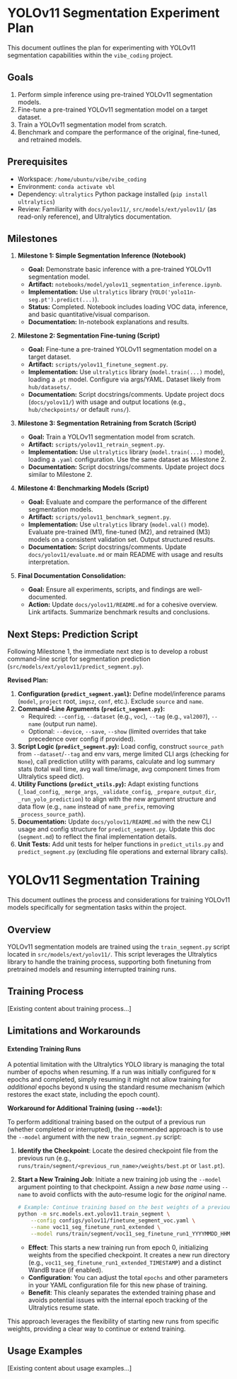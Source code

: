 # YOLOv11 Segmentation Experiment Plan

This document outlines the plan for experimenting with YOLOv11 segmentation capabilities within the `vibe_coding` project.

## Goals

1.  Perform simple inference using pre-trained YOLOv11 segmentation models.
2.  Fine-tune a pre-trained YOLOv11 segmentation model on a target dataset.
3.  Train a YOLOv11 segmentation model from scratch.
4.  Benchmark and compare the performance of the original, fine-tuned, and retrained models.

## Prerequisites

*   Workspace: `/home/ubuntu/vibe/vibe_coding`
*   Environment: `conda activate vbl`
*   Dependency: `ultralytics` Python package installed (`pip install ultralytics`)
*   Review: Familiarity with `docs/yolov11/`, `src/models/ext/yolov11/` (as read-only reference), and Ultralytics documentation.

## Milestones

1.  **Milestone 1: Simple Segmentation Inference (Notebook)**
    *   **Goal:** Demonstrate basic inference with a pre-trained YOLOv11 segmentation model.
    *   **Artifact:** `notebooks/model/yolov11_segmentation_inference.ipynb`.
    *   **Implementation:** Use `ultralytics` library (`YOLO('yolo11n-seg.pt').predict(...)`).
    *   **Status:** Completed. Notebook includes loading VOC data, inference, and basic quantitative/visual comparison.
    *   **Documentation:** In-notebook explanations and results.

2.  **Milestone 2: Segmentation Fine-tuning (Script)**
    *   **Goal:** Fine-tune a pre-trained YOLOv11 segmentation model on a target dataset.
    *   **Artifact:** `scripts/yolov11_finetune_segment.py`.
    *   **Implementation:** Use `ultralytics` library (`model.train(...)` mode), loading a `.pt` model. Configure via args/YAML. Dataset likely from `hub/datasets/`.
    *   **Documentation:** Script docstrings/comments. Update project docs (`docs/yolov11/`) with usage and output locations (e.g., `hub/checkpoints/` or default `runs/`).

3.  **Milestone 3: Segmentation Retraining from Scratch (Script)**
    *   **Goal:** Train a YOLOv11 segmentation model from scratch.
    *   **Artifact:** `scripts/yolov11_retrain_segment.py`.
    *   **Implementation:** Use `ultralytics` library (`model.train(...)` mode), loading a `.yaml` configuration. Use the same dataset as Milestone 2.
    *   **Documentation:** Script docstrings/comments. Update project docs similar to Milestone 2.

4.  **Milestone 4: Benchmarking Models (Script)**
    *   **Goal:** Evaluate and compare the performance of the different segmentation models.
    *   **Artifact:** `scripts/yolov11_benchmark_segment.py`.
    *   **Implementation:** Use `ultralytics` library (`model.val()` mode). Evaluate pre-trained (M1), fine-tuned (M2), and retrained (M3) models on a consistent validation set. Output structured results.
    *   **Documentation:** Script docstrings/comments. Update `docs/yolov11/evaluate.md` or main README with usage and results interpretation.

5.  **Final Documentation Consolidation:**
    *   **Goal:** Ensure all experiments, scripts, and findings are well-documented.
    *   **Action:** Update `docs/yolov11/README.md` for a cohesive overview. Link artifacts. Summarize benchmark results and conclusions.

## Next Steps: Prediction Script

Following Milestone 1, the immediate next step is to develop a robust command-line script for segmentation prediction (`src/models/ext/yolov11/predict_segment.py`).

**Revised Plan:**
1.  **Configuration (`predict_segment.yaml`):** Define model/inference params (`model`, `project` root, `imgsz`, `conf`, etc.). Exclude `source` and `name`.
2.  **Command-Line Arguments (`predict_segment.py`):**
    *   Required: `--config`, `--dataset` (e.g., `voc`), `--tag` (e.g., `val2007`), `--name` (output run name).
    *   Optional: `--device`, `--save`, `--show` (limited overrides that take precedence over config if provided).
3.  **Script Logic (`predict_segment.py`):** Load config, construct `source_path` from `--dataset`/`--tag` and env vars, merge limited CLI args (checking for `None`), call prediction utility with params, calculate and log summary stats (total wall time, avg wall time/image, avg component times from Ultralytics speed dict).
4.  **Utility Functions (`predict_utils.py`):** Adapt existing functions (`_load_config`, `_merge_args`, `_validate_config`, `_prepare_output_dir`, `_run_yolo_prediction`) to align with the new argument structure and data flow (e.g., `name` instead of `name_prefix`, removing `_process_source_path`).
5.  **Documentation:** Update `docs/yolov11/README.md` with the new CLI usage and config structure for `predict_segment.py`. Update this doc (`segment.md`) to reflect the final implementation details.
6.  **Unit Tests:** Add unit tests for helper functions in `predict_utils.py` and `predict_segment.py` (excluding file operations and external library calls).

# YOLOv11 Segmentation Training

This document outlines the process and considerations for training YOLOv11 models specifically for segmentation tasks within the project.

## Overview

YOLOv11 segmentation models are trained using the `train_segment.py` script located in `src/models/ext/yolov11/`. This script leverages the Ultralytics library to handle the training process, supporting both finetuning from pretrained models and resuming interrupted training runs.

## Training Process

[Existing content about training process...]

## Limitations and Workarounds

#### Extending Training Runs

A potential limitation with the Ultralytics YOLO library is managing the total number of epochs when resuming. If a run was initially configured for `N` epochs and completed, simply resuming it might not allow training for *additional* epochs beyond `N` using the standard resume mechanism (which restores the exact state, including the epoch count).

**Workaround for Additional Training (using `--model`):**

To perform additional training based on the output of a previous run (whether completed or interrupted), the recommended approach is to use the `--model` argument with the new `train_segment.py` script:

1.  **Identify the Checkpoint**: Locate the desired checkpoint file from the previous run (e.g., `runs/train/segment/<previous_run_name>/weights/best.pt` or `last.pt`).
2.  **Start a New Training Job**: Initiate a new training job using the `--model` argument pointing to that checkpoint. Assign a *new base name* using `--name` to avoid conflicts with the auto-resume logic for the *original* name.

    ```bash
    # Example: Continue training based on the best weights of a previous run
    python -m src.models.ext.yolov11.train_segment \
        --config configs/yolov11/finetune_segment_voc.yaml \
        --name voc11_seg_finetune_run1_extended \
        --model runs/train/segment/voc11_seg_finetune_run1_YYYYMMDD_HHMMSS/weights/best.pt
    ```

    - **Effect**: This starts a new training run from epoch 0, initializing weights from the specified checkpoint. It creates a new run directory (e.g., `voc11_seg_finetune_run1_extended_TIMESTAMP`) and a distinct WandB trace (if enabled).
    - **Configuration**: You can adjust the total `epochs` and other parameters in your YAML configuration file for this new phase of training.
    - **Benefit**: This cleanly separates the extended training phase and avoids potential issues with the internal epoch tracking of the Ultralytics resume state.

This approach leverages the flexibility of starting new runs from specific weights, providing a clear way to continue or extend training.

## Usage Examples

[Existing content about usage examples...]